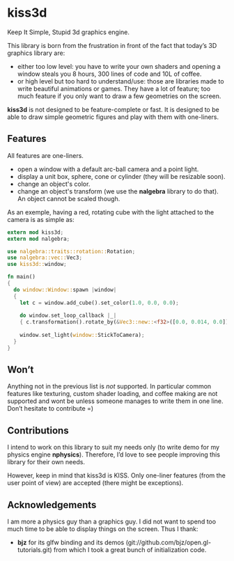 # kiss3d

Keep It Simple, Stupid 3d graphics engine.

This library is born from the frustration in front of the fact that today’s 3D
graphics library are:
  - either too low level: you have to write your own shaders and opening a
    window steals you 8 hours, 300 lines of code and 10L of coffee.
  - or high level but too hard to understand/use: those are libraries made to
    write beautiful animations or games. They have a lot of feature; too much
    feature if you only want to draw a few geometries on the screen.

**kiss3d** is not designed to be feature-complete or fast.
It is designed to be able to draw simple geometric figures and play with them
with one-liners.

## Features
All features are one-liners.
  - open a window with a default arc-ball camera and a point light.
  - display a unit box, sphere, cone or cylinder (they will be resizable soon).
  - change an object's color.
  - change an object's transform (we use the **nalgebra** library to do that).
    An object cannot be scaled though.

As an exemple, having a red, rotating cube with the light attached to the camera is as simple as:
```rust
extern mod kiss3d;
extern mod nalgebra;

use nalgebra::traits::rotation::Rotation;
use nalgebra::vec::Vec3;
use kiss3d::window;

fn main()
{
  do window::Window::spawn |window|
  {
    let c = window.add_cube().set_color(1.0, 0.0, 0.0);
    
    do window.set_loop_callback |_|
    { c.transformation().rotate_by(&Vec3::new::<f32>([0.0, 0.014, 0.0])) }
    
    window.set_light(window::StickToCamera);
  }
}
```

## Won’t
Anything not in the previous list is _not_ supported.
In particular common features like texturing, custom shader loading, and coffee
making are not supported and wont be unless someone manages to write them in
one line. Don’t hesitate to contribute =)


## Contributions
I intend to work on this library to suit my needs only (to write demo for my
physics engine **nphysics**).  Therefore, I’d love to see people improving this
library for their own needs.

However, keep in mind that kiss3d is KISS.
Only one-liner features (from the user point of view) are accepted (there might
be exceptions).

## Acknowledgements

I am more a physics guy than a graphics guy. I did not want to spend too much
time to be able to display things on the screen. Thus I thank:
  - **bjz** for its glfw binding and its demos
    (git://github.com/bjz/open.gl-tutorials.git) from which I took a great
    bunch of initialization code.
